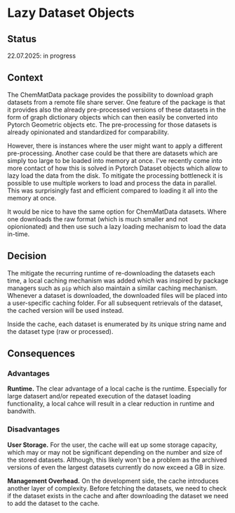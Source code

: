 # Lazy Dataset Objects

## Status 

22.07.2025: in progress

## Context 

The ChemMatData package provides the possibility to download graph datasets from a remote file share 
server. One feature of the package is that it provides also the already pre-processed versions of these 
datasets in the form of graph dictionary objects which can then easily be converted into Pytorch Geometric
objects etc. The pre-processing for those datasets is already opinionated and standardized for comparability.

However, there is instances where the user might want to apply a different pre-processing. Another case could 
be that there are datasets which are simply too large to be loaded into memory at once. I've recently come into 
more contact of how this is solved in Pytorch Dataset objects which allow to lazy load the data from the disk. 
To mitigate the processing bottleneck it is possible to use multiple workers to load and process the data in 
parallel. This was surprisingly fast and efficient compared to loading it all into the memory at once.

It would be nice to have the same option for ChemMatData datasets. Where one downloads the raw format (which 
is much smaller and not opionionated) and then use such a lazy loading mechanism to load the data in-time.




## Decision

The mitigate the recurring runtime of re-downloading the datasets each time, a local caching mechanism was 
added which was inspired by package managers such as ``pip`` which also maintain a similar caching mechanism.
Whenever a dataset is downloaded, the downloaded files will be placed into a user-specific caching folder. 
For all subsequent retrievals of the dataset, the cached version will be used instead.

Inside the cache, each dataset is enumerated by its unique string name and the dataset type (raw or processed).

## Consequences

### Advantages

**Runtime.** The clear advantage of a local cache is the runtime. Especially for large datasert and/or repeated 
execution of the dataset loading functionality, a local cahce will result in a clear reduction in runtime and 
bandwith.

### Disadvantages

**User Storage.** For the user, the cache will eat up some storage capacity, which may or may not be significant 
depending on the number and size of the stored datasets. Although, this likely won't be a problem as the archived 
versions of even the largest datasets currently do now exceed a GB in size.

**Management Overhead.** On the development side, the cache introduces another layer of complexity. Before fetching 
the datasets, we need to check if the dataset exists in the cache and after downloading the dataset we need to 
add the dataset to the cache.